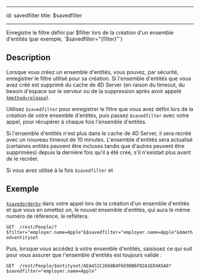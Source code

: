 - - -
id: savedfilter title: $savedfilter
- - -

Enregistre le filtre défini par $filter lors de la création d'un ensemble d'entités (par exemple, `$savedfilter="{filter}"`)

## Description

Lorsque vous créez un ensemble d'entités, vous pouvez, par sécurité, enregistrer le filtre utilisé pour sa création. Si l'ensemble d'entités que vous avez créé est supprimé du cache de 4D Server (en raison du timeout, du besoin d'espace sur le serveur ou de la suppression après avoir appelé [`$method=release`]($method.md#methodrelease)).

Utilisez `$savedfilter` pour enregistrer le filtre que vous avez défini lors de la création de votre ensemble d'entités, puis passez `$savedfilter` avec votre appel, pour récupérer à chaque fois l'ensemble d'entités.

Si l'ensemble d'entités n'est plus dans le cache de 4D Server, il sera recréé avec un nouveau timeout de 10 minutes. L'ensemble d'entités sera actualisé (certaines entités peuvent être incluses tandis que d'autres peuvent être supprimées) depuis la dernière fois qu'il a été créé, s'il n'existait plus avant de le recréer.

Si vous avez utilisé à la fois `$savedfilter` et

## Exemple

[`$savedorderby`]($savedorderby.md) dans votre appel lors de la création d'un ensemble d'entités et que vous en omettez un, le nouvel ensemble d'entités, qui aura le même numéro de référence, le reflétera.

`GET  /rest/People/?$filter="employer.name=Apple"&$savedfilter="employer.name=Apple"&$method=entityset`

Puis, lorsque vous accédez à votre ensemble d'entités, saisissez ce qui suit pour vous assurer que l'ensemble d'entités est toujours valide :

`GET  /rest/People/$entityset/AEA452C2668B4F6E98B6FD2A1ED4A5A8?$savedfilter="employer.name=Apple"`
